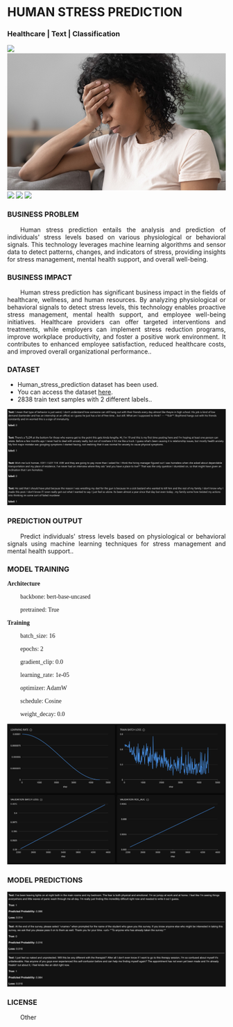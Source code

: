 # HUMAN STRESS PREDICTION
### Healthcare | Text | Classification

![](https://github.com/h2oai/HT-Catalog/blob/1432be958ab3f41b67c57c241b946b4a3d4699e1/Assets/DL_Models/86_Human_Stress_Prediction/cover.png)
![](https://github.com/h2oai/HT-Catalog/blob/1432be958ab3f41b67c57c241b946b4a3d4699e1/Assets/DL_Models/86_Human_Stress_Prediction/cover.jpg)
![](https://github.com/h2oai/HT-Catalog/blob/1432be958ab3f41b67c57c241b946b4a3d4699e1/Assets/DL_Models/86_Human_Stress_Prediction/cover.jpeg)
![](https://github.com/h2oai/HT-Catalog/blob/1432be958ab3f41b67c57c241b946b4a3d4699e1/Assets/DL_Models/86_Human_Stress_Prediction/cover.webp)
![](https://github.com/h2oai/HT-Catalog/blob/1432be958ab3f41b67c57c241b946b4a3d4699e1/Assets/DL_Models/86_Human_Stress_Prediction/cover)

### BUSINESS PROBLEM
<p style='text-align: justify; text-indent: 30px;'>Human stress prediction entails the analysis and prediction of individuals' stress levels based on various physiological or behavioral signals. This technology leverages machine learning algorithms and sensor data to detect patterns, changes, and indicators of stress, providing insights for stress management, mental health support, and overall well-being.</p>

### BUSINESS IMPACT
<p style='text-align: justify; text-indent: 30px;'>Human stress prediction has significant business impact in the fields of healthcare, wellness, and human resources. By analyzing physiological or behavioral signals to detect stress levels, this technology enables proactive stress management, mental health support, and employee well-being initiatives. Healthcare providers can offer targeted interventions and treatments, while employers can implement stress reduction programs, improve workplace productivity, and foster a positive work environment. It contributes to enhanced employee satisfaction, reduced healthcare costs, and improved overall organizational performance..</p>

### DATASET
- Human_stress_prediction dataset has been used.
- You can access the dataset [here](s3://apac-cds/ht_datasets/text_classification/stress_prediction.csv).
- 2838 train text samples with 2 different labels..

![train data](https://github.com/h2oai/HT-Catalog/blob/1432be958ab3f41b67c57c241b946b4a3d4699e1/Assets/DL_Models/86_Human_Stress_Prediction/train%20data.png)

### PREDICTION OUTPUT
<p style='text-align: justify; text-indent: 30px;'>Predict individuals' stress levels based on physiological or behavioral signals using machine learning techniques for stress management and mental health support..</p>

### MODEL TRAINING
<p style='font-family:JackInput Regular;'><b>Architecture</b></p>
<p style='text-align: justify; text-indent: 30px;font-family:JackInput Regular;'>backbone: bert-base-uncased</p>
<p style='text-align: justify; text-indent: 30px;font-family:JackInput Regular;'>pretrained: True</p>

<p style='font-family:JackInput Regular;'><b>Training</b></p>
<p style='text-align: justify; text-indent: 30px;font-family:JackInput Regular;'>batch_size: 16</p>
<p style='text-align: justify; text-indent: 30px;font-family:JackInput Regular;'>epochs: 2</p>
<p style='text-align: justify; text-indent: 30px;font-family:JackInput Regular;'>gradient_clip: 0.0</p>
<p style='text-align: justify; text-indent: 30px;font-family:JackInput Regular;'>learning_rate: 1e-05</p>
<p style='text-align: justify; text-indent: 30px;font-family:JackInput Regular;'>optimizer: AdamW</p>
<p style='text-align: justify; text-indent: 30px;font-family:JackInput Regular;'>schedule: Cosine</p>
<p style='text-align: justify; text-indent: 30px;font-family:JackInput Regular;'>weight_decay: 0.0</p>

![chart](https://github.com/h2oai/HT-Catalog/blob/1432be958ab3f41b67c57c241b946b4a3d4699e1/Assets/DL_Models/86_Human_Stress_Prediction/chart.png)

### MODEL PREDICTIONS

![Validation Predictions](https://github.com/h2oai/HT-Catalog/blob/1432be958ab3f41b67c57c241b946b4a3d4699e1/Assets/DL_Models/86_Human_Stress_Prediction/Validation%20Predictions.png)

### LICENSE
<p style='text-align: justify; text-indent: 30px;'>Other</p>
    